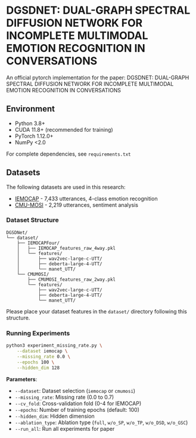 # DGSDNET: DUAL-GRAPH SPECTRAL DIFFUSION NETWORK FOR INCOMPLETE MULTIMODAL EMOTION RECOGNITION IN CONVERSATIONS
An official pytorch implementation for the paper: DGSDNET: DUAL-GRAPH SPECTRAL DIFFUSION NETWORK FOR INCOMPLETE MULTIMODAL EMOTION RECOGNITION IN CONVERSATIONS
## Environment

- Python 3.8+
- CUDA 11.8+ (recommended for training)
- PyTorch 1.12.0+
- NumPy <2.0 

For complete dependencies, see `requirements.txt`
## Datasets

The following datasets are used in this research:

- [IEMOCAP](https://sail.usc.edu/iemocap/index.html) - 7,433 utterances, 4-class emotion recognition
- [CMU-MOSI](http://multicomp.cs.cmu.edu/resources/cmu-mosi-dataset/) - 2,219 utterances, sentiment analysis

### Dataset Structure

```
DGSDNet/
└── dataset/
    ├── IEMOCAPFour/
    │   ├── IEMOCAP_features_raw_4way.pkl
    │   └── features/
    │       ├── wav2vec-large-c-UTT/
    │       ├── deberta-large-4-UTT/
    │       └── manet_UTT/
    └── CMUMOSI/
        ├── CMUMOSI_features_raw_2way.pkl
        └── features/
            ├── wav2vec-large-c-UTT/
            ├── deberta-large-4-UTT/
            └── manet_UTT/
```

Please place your dataset features in the `dataset/` directory following this structure.
### Running Experiments
```bash
python3 experiment_missing_rate.py \
    --dataset iemocap \
    --missing_rate 0.0 \
    --epochs 100 \
    --hidden_dim 128
```

**Parameters**:
- `--dataset`: Dataset selection (`iemocap` or `cmumosi`)
- `--missing_rate`: Missing rate (0.0 to 0.7)
- `--cv_fold`: Cross-validation fold (0-4 for IEMOCAP)
- `--epochs`: Number of training epochs (default: 100)
- `--hidden_dim`: Hidden dimension 
- `--ablation_type`: Ablation type (`full`, `w/o_SP`, `w/o_TP`, `w/o_DSD`, `w/o_GSC`)
- `--run_all`: Run all experiments for paper
